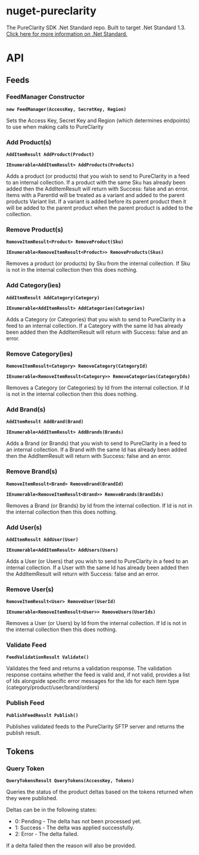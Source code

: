 # nuget-pureclarity
The PureClarity SDK .Net Standard repo. Built to target .Net Standard 1.3. [Click here for more information on .Net Standard.](https://github.com/dotnet/standard/blob/master/docs/versions.md)

# API


## Feeds

### FeedManager Constructor

**`new FeedManager(AccessKey, SecretKey, Region)`**

Sets the Access Key, Secret Key and Region (which determines endpoints) to use when making calls to PureClarity


### Add Product(s)
 
**`AddItemResult AddProduct(Product)`**

**`IEnumerable<AddItemResult> AddProducts(Products)`**

Adds a product (or products) that you wish to send to PureClarity in a feed to an internal collection. If a product with the same Sku has already been added then the AddItemResult will return with Success: false and an error. Items with a ParentId will be treated as a variant and added to the parent products Variant list. If a variant is added before its parent product then it will be added to the parent product when the parent product is added to the collection.


### Remove Product(s)

**`RemoveItemResult<Product> RemoveProduct(Sku)`**

**`IEnumerable<RemoveItemResult<Product>> RemoveProducts(Skus)`**

Removes a product (or products) by Sku from the internal collection. If Sku is not in the internal collection then this does nothing.


### Add Category(ies)
 
**`AddItemResult AddCategory(Category)`**

**`IEnumerable<AddItemResult> AddCategories(Categories)`**

Adds a Category (or Categories) that you wish to send to PureClarity in a feed to an internal collection. If a Category with the same Id has already been added then the AddItemResult will return with Success: false and an error.


### Remove Category(ies)

**`RemoveItemResult<Category> RemoveCategory(CategoryId)`**

**`IEnumerable<RemoveItemResult<Category>> RemoveCategories(CategoryIds)`**

Removes a Category (or Categories) by Id from the internal collection. If Id is not in the internal collection then this does nothing.


### Add Brand(s)

**`AddItemResult AddBrand(Brand)`**

**`IEnumerable<AddItemResult> AddBrands(Brands)`**

Adds a Brand (or Brands) that you wish to send to PureClarity in a feed to an internal collection. If a Brand with the same Id has already been added then the AddItemResult will return with Success: false and an error.

### Remove Brand(s)

**`RemoveItemResult<Brand> RemoveBrand(BrandId)`**

**`IEnumerable<RemoveItemResult<Brand>> RemoveBrands(BrandIds)`**

Removes a Brand (or Brands) by Id from the internal collection. If Id is not in the internal collection then this does nothing.


### Add User(s)

**`AddItemResult AddUser(User)`**

**`IEnumerable<AddItemResult> AddUsers(Users)`**

Adds a User (or Users) that you wish to send to PureClarity in a feed to an internal collection. If a User with the same Id has already been added then the AddItemResult will return with Success: false and an error.

### Remove User(s)

**`RemoveItemResult<User> RemoveUser(UserId)`**

**`IEnumerable<RemoveItemResult<User>> RemoveUsers(UserIds)`**

Removes a User (or Users) by Id from the internal collection.  If Id is not in the internal collection then this does nothing.


### Validate Feed

**`FeedValidationResult Validate()`**

Validates the feed and returns a validation response. The validation response contains whether the feed is valid and, if not valid, provides a list of Ids alongside specific error messages for the Ids for each item type (category/product/user/brand/orders)

### Publish Feed

**`PublishFeedResult Publish()`**

Publishes validated feeds to the PureClarity SFTP server and returns the publish result.


## Tokens

### Query Token

**`QueryTokensResult QueryTokens(AccessKey, Tokens)`**

Queries the status of the product deltas based on the tokens returned when they were published.

Deltas can be in the following states:

* 0: Pending  - 	The delta has not been processed yet.
* 1: Success  -	 The delta was applied successfully.
* 2: Error	   -  The delta failed. 

If a delta failed then the reason will also be provided.
